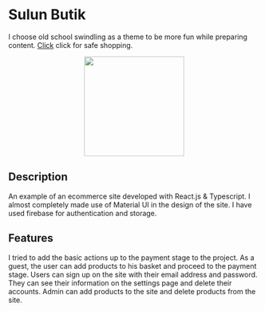 # Sulun Butik

I choose old school swindling as a theme to be more fun while preparing content. [Click](https://sulunbutik.netlify.app/) click for safe shopping.

<p align="center">
  <img width="auto" height="200" src="https://sulunbutik.netlify.app/static/media/logoFooter.7b67cfc6400afe35d7bb.jpg">
</p>

## Description

An example of an ecommerce site developed with React.js & Typescript. I almost completely made use of Material UI in the design of the site. I have used firebase for authentication and storage.

## Features

I tried to add the basic actions up to the payment stage to the project. As a guest, the user can add products to his basket and proceed to the payment stage. Users can sign up on the site with their email address and password. They can see their information on the settings page and delete their accounts. Admin can add products to the site and delete products from the site.
